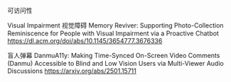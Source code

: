 可访问性

Visual Impairment 视觉障碍
Memory Reviver: Supporting Photo-Collection Reminiscence for People with Visual Impairment via a Proactive Chatbot
https://dl.acm.org/doi/abs/10.1145/3654777.3676336

盲人弹幕
DanmuA11y: Making Time-Synced On-Screen Video Comments (Danmu) Accessible to Blind and Low Vision Users via Multi-Viewer Audio Discussions
https://arxiv.org/abs/2501.15711

